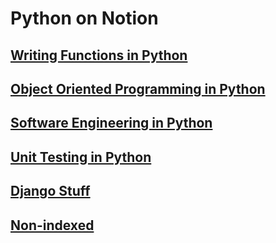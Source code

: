 # Python on Notion

## [Writing Functions in Python](https://www.notion.so/Writing-functions-in-Python-1dc88990e7b24c94aeab4f3b6510237f)

## [Object Oriented Programming in Python](https://www.notion.so/Object-oriented-programming-in-Python-66fcd2451cba4c1aa9342cd3df6cc27d)

## [Software Engineering in Python](https://www.notion.so/Software-engineering-for-data-scientists-in-Python-19ef402df53a4bc39435c8b5342a7450)

## [Unit Testing in Python](https://www.notion.so/Unit-Testing-for-Data-Science-in-Python-bcdfc95d1597493498d76b1f63be6474)

## [Django Stuff](https://www.notion.so/Django-45164fba6df949798e89a925a8e66ce0)

## [Non-indexed](https://www.notion.so/Python-temp-b09aebbd65da49dfaeee1e9b6005fea4)

